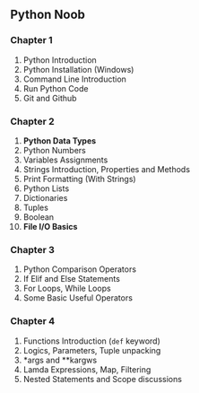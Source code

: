 ## Python Noob

### Chapter 1

1.  Python Introduction
2.  Python Installation (Windows)
3.  Command Line Introduction
4.  Run Python Code
5.  Git and Github

### Chapter 2

1.  **Python Data Types**
2.  Python Numbers
3.  Variables Assignments
4.  Strings Introduction, Properties and Methods
5.  Print Formatting (With Strings)
6.  Python Lists
7.  Dictionaries
8.  Tuples
9.  Boolean
10. **File I/O Basics**

### Chapter 3

1.  Python Comparison Operators
2.  If Elif and Else Statements
3.  For Loops, While Loops
4.  Some Basic Useful Operators

### Chapter 4

1.  Functions Introduction (`def` keyword)
2.  Logics, Parameters, Tuple unpacking
3.  \*args and \*\*kargws
4.  Lamda Expressions, Map, Filtering
5.  Nested Statements and Scope discussions
